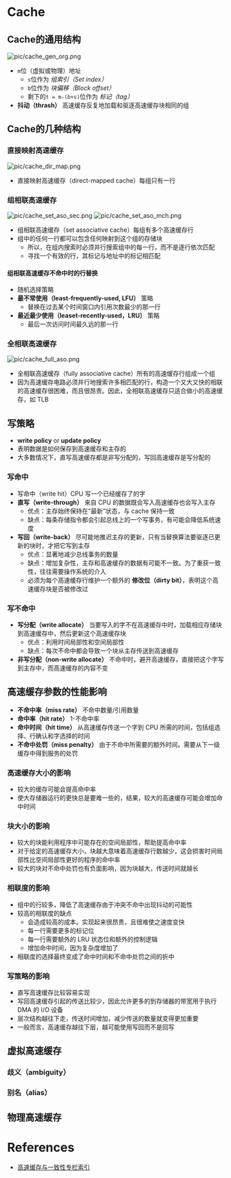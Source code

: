 # Cache

## Cache的通用结构
![pic/cache_gen_org.png](pic/cache_gen_org.png)
* `m`位（虚拟或物理）地址
  * `s`位作为 *组索引（Set index）*
  * `b`位作为 *块偏移（Block offset）*
  * 剩下的`t = m-(b+s)`位作为 *标记（tag）*
* **抖动（thrash）** 高速缓存反复地加载和驱逐高速缓存块相同的组

## Cache的几种结构
### 直接映射高速缓存
![pic/cache_dir_map.png](pic/cache_dir_map.png)
* 直接映射高速缓存（direct-mapped cache）每组只有一行

### 组相联高速缓存
![pic/cache_set_aso_sec.png](pic/cache_set_aso_sec.png)
![pic/cache_set_aso_mch.png](pic/cache_set_aso_mch.png)
* 组相联高速缓存（set associative cache）每组有多个高速缓存行
* 组中的任何一行都可以包含任何映射到这个组的存储块
  * 所以，在组内搜索时必须并行搜索组中的每一行，而不是逐行依次匹配
  * 寻找一个有效的行，其标记与地址中的标记相匹配
#### 组相联高速缓存不命中时的行替换
* 随机选择策略
* **最不常使用（least-frequently-used, LFU）** 策略
  * 替换在过去某个时间窗口内引用次数最少的那一行
* **最近最少使用（leaset-recently-used，LRU）** 策略
  * 最后一次访问时间最久远的那一行

### 全相联高速缓存
![pic/cache_full_aso.png](pic/cache_full_aso.png)
* 全相联高速缓存（fully associative cache）所有的高速缓存行组成一个组
* 因为高速缓存电路必须并行地搜索许多相匹配的行，构造一个又大又快的相联的高速缓存很困难，而且很昂贵。因此，全相联高速缓存只适合做小的高速缓存，如 TLB

## 写策略
* **write policy** or **update policy**
* 表明数据是如何保存到高速缓存和主存的
* 大多数情况下，直写高速缓存都是非写分配的，写回高速缓存是写分配的
### 写命中
* 写命中（write hit）CPU 写一个已经缓存了的字
* **直写（write-through）** 来自 CPU 的数据既会写入高速缓存也会写入主存
  * 优点：主存始终保持在“最新”状态，与 cache 保持一致
  * 缺点：每条存储指令都会引起总线上的一个写事务，有可能会降低系统速度
* **写回（write-back）** 尽可能地推迟主存的更新，只有当替换算法要驱逐已更新的块时，才把它写到主存
  * 优点：显著地减少总线事务的数量
  * 缺点：增加复杂性，主存和高速缓存的数据有可能不一致。为了重获一致性，往往需要操作系统的介入
  * 必须为每个高速缓存行维护一个额外的 **修改位（dirty bit）**，表明这个高速缓存块是否被修改过
### 写不命中
* **写分配（write allocate）** 当要写入的字不在高速缓存中时，加载相应存储块到高速缓存中，然后更新这个高速缓存块
  * 优点：利用时间局部性和空间局部性
  * 缺点：每次不命中都会导致一个块从主存传送到高速缓存
* **非写分配（non-write allocate）** 不命中时，避开高速缓存，直接把这个字写到主存中，而高速缓存的内容不变

## 高速缓存参数的性能影响
* **不命中率（miss rate）** 不命中数量/引用数量
* **命中率（hit rate）** 1-不命中率
* **命中时间（hit time）** 从高速缓存传送一个字到 CPU 所需的时间，包括组选择、行确认和字选择的时间
* **不命中处罚（miss penalty）** 由于不命中所需要的额外时间。需要从下一级缓存中得到服务的处罚
### 高速缓存大小的影响
* 较大的缓存可能会提高命中率
* 使大存储器运行的更快总是要难一些的，结果，较大的高速缓存可能会增加命中时间
### 块大小的影响
* 较大的块能利用程序中可能存在的空间局部性，帮助提高命中率
* 对于给定的高速缓存大小，块越大意味着高速缓存行数越少，这会损害时间局部性比空间局部性更好的程序的命中率
* 较大的块对不命中处罚也有负面影响，因为块越大，传送时间就越长
### 相联度的影响
* 组中的行较多，降低了高速缓存由于冲突不命中出现抖动的可能性
* 较高的相联度的缺点
  * 会造成较高的成本。实现起来很昂贵，且很难使之速度变快
  * 每一行需要更多的标记位
  * 每一行需要额外的 LRU 状态位和额外的控制逻辑
  * 增加命中时间，因为复杂度增加了
* 相联度的选择最终变成了命中时间和不命中处罚之间的折中
### 写策略的影响
* 直写高速缓存比较容易实现
* 写回高速缓存引起的传送比较少，因此允许更多的到存储器的带宽用于执行 DMA 的 I/O 设备
* 层次结构越往下走，传送时间增加，减少传送的数量就变得更加重要
* 一般而言，高速缓存越往下层，越可能使用写回而不是回写

## 虚拟高速缓存
### 歧义（ambiguity）
### 别名（alias）
## 物理高速缓存

# References
- [高速缓存与一致性专栏索引](https://zhuanlan.zhihu.com/p/136300660)
